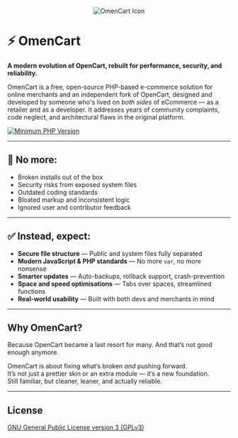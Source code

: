 <p align="center">
    <img src="https://github.com/user-attachments/assets/522e9378-b4fe-47eb-8a78-94abe196933f" alt="OmenCart Icon">
</p>

# ⚡ OmenCart  
**A modern evolution of OpenCart, rebuilt for performance, security, and reliability.**

OmenCart is a free, open-source PHP-based e-commerce solution for online merchants and an independent fork of OpenCart, designed and developed by someone who's lived on *both sides* of eCommerce — as a retailer and as a developer. It addresses years of community complaints, code neglect, and architectural flaws in the original platform.

[![Minimum PHP Version](https://img.shields.io/badge/php-%3E%3D%208.0-8892BF.svg?style=flat-square)](https://php.net/)


---

## 🚫 No more:
- Broken installs out of the box  
- Security risks from exposed system files  
- Outdated coding standards  
- Bloated markup and inconsistent logic  
- Ignored user and contributor feedback  

---

## ✅ Instead, expect:
- **Secure file structure** — Public and system files fully separated  
- **Modern JavaScript & PHP standards** — No more `var`, no more nonsense  
- **Smarter updates** — Auto-backups, rollback support, crash-prevention  
- **Space and speed optimisations** — Tabs over spaces, streamlined functions  
- **Real-world usability** — Built with both devs and merchants in mind  

---

## Why OmenCart?

Because OpenCart became a last resort for many. And that’s not good enough anymore.

OmenCart is about fixing what’s broken *and* pushing forward.  
It’s not just a prettier skin or an extra module — it’s a new foundation.  
Still familiar, but cleaner, leaner, and actually reliable.

---

## License

[GNU General Public License version 3 (GPLv3)](https://github.com/milsaware/omencart/blob/master/LICENSE.md)
